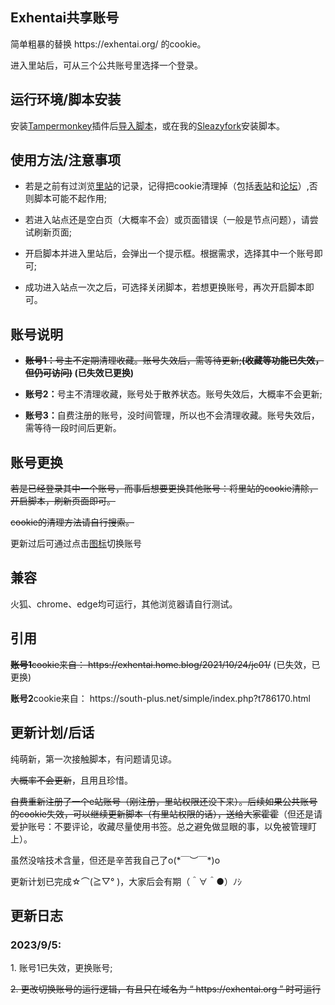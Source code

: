 <h2><strong>Exhentai共享账号</strong></h2>
<p>简单粗暴的替换 https://exhentai.org/ 的cookie。</p>

<p>进入里站后，可从三个公共账号里选择一个登录。</p>
<h2><strong>运行环境/脚本安装</strong></h2>
安装<a href=https://www.tampermonkey.net>Tampermonkey</a>插件后<a href=https://github.com/MagicPigZHN/Exhentai-Shared-Account/raw/master/ExHentai.user.js>导入脚本</a>，或在我的<a href=https://sleazyfork.org/zh-CN/scripts/465444-exhentai%E5%85%AC%E5%85%B1%E8%B4%A6%E5%8F%B7>Sleazyfork</a>安装脚本。
<h2><strong>使用方法/注意事项</strong></h2>
<ul><li>若是之前有过浏览<a href=https://exhentai.org>里站</a>的记录，记得把cookie清理掉（包括<a href=https://e-hentai.org/>表站</a>和<a href=https://forums.e-hentai.org/>论坛</a>）,否则脚本可能不起作用;</ul>
<ul><li>若进入站点还是空白页（大概率不会）或页面错误（一般是节点问题），请尝试刷新页面;</ul>
<ul><li>开启脚本并进入里站后，会弹出一个提示框。根据需求，选择其中一个账号即可;</ul>
<ul><li>成功进入站点一次之后，可选择关闭脚本，若想更换账号，再次开启脚本即可。</ul>
<h2><strong>账号说明</strong></h2>
<ul><li><b><s>账号1：</b>号主不定期清理收藏。账号失效后，需等待更新;<b>(收藏等功能已失效，但仍可访问)</s> (已失效已更换)</b></ul>

<ul><li><b>账号2：</b>号主不清理收藏，账号处于散养状态。账号失效后，大概率不会更新;</ul>

<ul><li><b>账号3：</b>自费注册的账号，没时间管理，所以也不会清理收藏。账号失效后，需等待一段时间后更新。</ul>
<h2><strong>账号更换</strong></h2>
<s><p>若是已经登录其中一个账号，而事后想要更换其他账号：将里站的cookie清除，开启脚本，刷新页面即可。</p>

<p>cookie的清理方法请自行搜索。</p></s>

更新过后可通过点击<a href="https://github.com/Mpigest/Exhentai-Shared-Account/blob/master/picture/icon.jpg?raw=true">图标</a>切换账号
<h2><strong>兼容</strong></h2>
火狐、chrome、edge均可运行，其他浏览器请自行测试。
<h2><strong>引用</strong></h2>
<s><p><b>账号1</b>cookie来自： https://exhentai.home.blog/2021/10/24/jc01/</s> (已失效，已更换)</p>

<p><b>账号2</b>cookie来自： https://south-plus.net/simple/index.php?t786170.html</p>
<h2><strong>更新计划/后话</strong></h2>
<p>纯萌新，第一次接触脚本，有问题请见谅。</p>

<s>大概率不会更新</s>，且用且珍惜。

<s>自费重新注册了一个e站账号（刚注册，里站权限还没下来）。后续如果公共账号的cookie失效，可以继续更新脚本（有里站权限的话），送给大家霍霍</s>（但还是请爱护账号：不要评论，收藏尽量使用书签。总之避免做显眼的事，以免被管理盯上）。

<p>虽然没啥技术含量，但还是辛苦我自己了o(*￣︶￣*)o</p>

更新计划已完成☆⌒(≧▽​° )，大家后会有期（＾∀＾●）ﾉｼ

<h2><strong>更新日志</strong></h2>
<h3><strong>2023/9/5:</strong></h3>
  <p>1. 账号1已失效，更换账号;</p>
  <s><p>2. 更改切换账号的运行逻辑，有且只在域名为 “ https://exhentai.org ” 时可运行</p></s>

